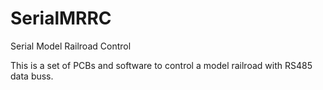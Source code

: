 # SerialMRRC
 Serial Model Railroad Control

This is a set of PCBs and software to control a model railroad with RS485 data buss.